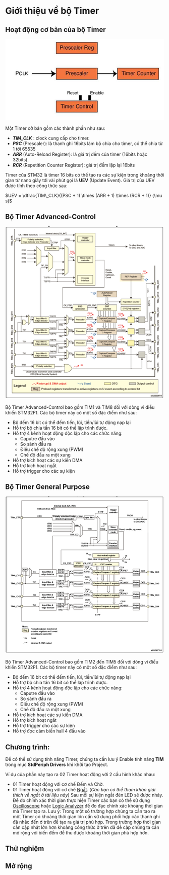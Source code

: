 # Giới thiệu về bộ Timer

## Hoạt động cơ bản của bộ Timer
![Cấu trúc hoạt động của bộ Timer cơ bản](./docs/0.%20TimerOperation.png)

Một Timer cở bản gồm các thành phần như sau:
- ***TIM_CLK*** : clock cung cấp cho timer.
- ***PSC*** (Prescaler): là thanh ghi 16bits làm bộ chia cho timer, có thể chia từ 1 tới 65535
- ***ARR*** (Auto-Reload Register): là giá trị đếm của timer (16bits hoặc 32bits).
- ***RCR*** (Repetition Counter Register): giá trị đếm lặp lại 16bits

Timer của STM32 là timer 16 bits có thể tạo ra các sự kiện trong khoảng thời gian từ nano giây tới vài phút gọi là **UEV** (Update Event).
Giá trị của UEV được tính theo công thức sau:

$UEV = \dfrac{TIM\_CLK}{(PSC + 1) \times (ARR + 1) \times (RCR + 1)} (\mu s)$

## Bộ Timer Advanced-Control
![Sơ đồ bộ Timer Advanced-Control](./docs/1.TimerArchitectures.png)

Bộ Timer Advanced-Control bao gồm TIM1 và TIM8 đối với dòng vi điều khiển STM32F1. Các bộ timer này có một số đặc điểm như sau:
- Bộ đếm 16 bit có thể đếm tiến, lùi, tiến/lùi tự động nạp lại
- Hỗ trợ bộ chia tần 16 bit có thể lập trình được.
- Hỗ trợ 4 kênh hoạt động độc lập cho các chức năng:
    - Caputre đầu vào
    - So sánh đầu ra
    - Điều chế độ rộng xung (PWM)
    - Chế độ đầu ra một xung
- Hỗ trợ kích hoạt các sự kiến DMA
- Hỗ trợ kích hoạt ngắt
- Hỗ trợ trigger cho các sự kiện

## Bộ Timer General Purpose
![Sơ đồ bộ Timer General-Purposr](./docs/2.TimerGeneral.png)

Bộ Timer Advanced-Control bao gồm TIM2 đến TIM5 đối với dòng vi điều khiển STM32F1. Các bộ timer này có một số đặc điểm như sau:
- Bộ đếm 16 bit có thể đếm tiến, lùi, tiến/lùi tự động nạp lại
- Hỗ trợ bộ chia tần 16 bit có thể lập trình được.
- Hỗ trợ 4 kênh hoạt động độc lập cho các chức năng:
    - Caputre đầu vào
    - So sánh đầu ra
    - Điều chế độ rộng xung (PWM)
    - Chế độ đầu ra một xung
- Hỗ trợ kích hoạt các sự kiến DMA
- Hỗ trợ kích hoạt ngắt
- Hỗ trợ trigger cho các sự kiện
- Hỗ trợ đọc cảm biến hall 4 đầu vào


## Chương trình:
Để có thể sử dụng tính năng Timer, chúng ta cần lưu ý Enable tính năng **TIM** trong mục **StdPeriph Drivers** khi khởi tạo Project.
 
Ví dụ của phần này tạo ra 02 Timer hoạt động với 2 cấu hình khác nhau:
- 01 Timer hoạt động với cơ chế Đếm và Chờ.
- 01 Timer hoạt động với cơ chế [Ngắt](https://tapit.vn/qua-trinh-thuc-hien-ngat-cua-vi-dieu-khien-mcu-interrupt-processing/). (_Các bạn có thể tham khảo giải thích về ngắt ở tài liệu này_)
Sau mỗi sự kiện ngắt đèn LED sẽ được nháy. Để đo chính xác thời gian thực hiện Timer các bạn có thể sử dụng [Oscilloscope](https://vi.wikipedia.org/wiki/Dao_%C4%91%E1%BB%99ng_k%C3%BD) hoặc [Logic Analyzer](https://en.wikipedia.org/wiki/Logic_analyzer) để đo đạc chính xác khoảng thời gian mà Timer tạo ra.
Lưu ý: Trong một số trường hợp chúng ta cần tạo ra một Timer có khoảng thời gian lớn cần sử dụng phối hợp các thanh ghi đã nhắc đến ở trên để tạo ra giá trị phù hợp. Trong trường hợp thời gian cần cập nhật lớn hơn khoảng công thức ở trên đã đề cập chúng ta cần mở rộng với biến đếm để thu được khoảng thời gian phù hợp hơn.

## Thử nghiệm

## Mở rộng